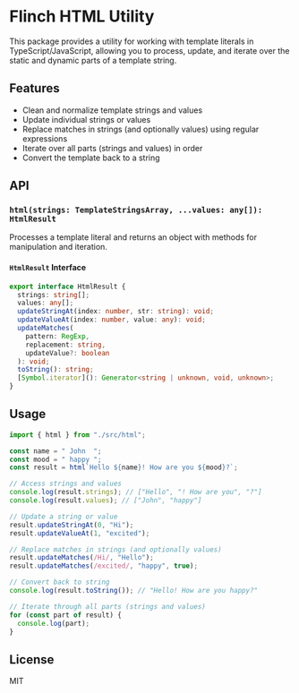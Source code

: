 # Flinch HTML Utility

This package provides a utility for working with template literals in TypeScript/JavaScript, allowing you to process, update, and iterate over the static and dynamic parts of a template string.

## Features

- Clean and normalize template strings and values
- Update individual strings or values
- Replace matches in strings (and optionally values) using regular expressions
- Iterate over all parts (strings and values) in order
- Convert the template back to a string

## API

### `html(strings: TemplateStringsArray, ...values: any[]): HtmlResult`

Processes a template literal and returns an object with methods for manipulation and iteration.

#### `HtmlResult` Interface

```ts
export interface HtmlResult {
  strings: string[];
  values: any[];
  updateStringAt(index: number, str: string): void;
  updateValueAt(index: number, value: any): void;
  updateMatches(
    pattern: RegExp,
    replacement: string,
    updateValue?: boolean
  ): void;
  toString(): string;
  [Symbol.iterator](): Generator<string | unknown, void, unknown>;
}
```

## Usage

```ts
import { html } from "./src/html";

const name = " John  ";
const mood = " happy ";
const result = html`Hello ${name}! How are you ${mood}?`;

// Access strings and values
console.log(result.strings); // ["Hello", "! How are you", "?"]
console.log(result.values); // ["John", "happy"]

// Update a string or value
result.updateStringAt(0, "Hi");
result.updateValueAt(1, "excited");

// Replace matches in strings (and optionally values)
result.updateMatches(/Hi/, "Hello");
result.updateMatches(/excited/, "happy", true);

// Convert back to string
console.log(result.toString()); // "Hello! How are you happy?"

// Iterate through all parts (strings and values)
for (const part of result) {
  console.log(part);
}
```

## License

MIT

